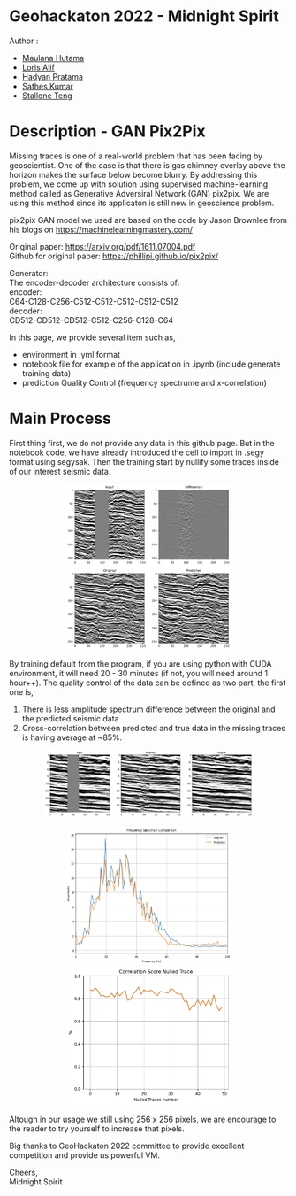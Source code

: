 # Geohackaton 2022 - Midnight Spirit

Author : <br>
+ [Maulana Hutama](https://www.linkedin.com/in/maulanahutama14/) <br>
+ [Loris Alif](https://www.linkedin.com/in/lorisalif/) <br>
+ [Hadyan Pratama](https://www.linkedin.com/in/hadyanpratama/) <br>
+ [Sathes Kumar](https://www.linkedin.com/in/skss/) <br>
+ [Stallone Teng](https://www.linkedin.com/in/stallone-teng-b417334a/) <br>

# Description - GAN Pix2Pix

Missing traces is one of a real-world problem that has been facing by geoscientist. One of the case is that there is gas chimney overlay above the horizon makes the surface below become blurry. By addressing this problem, we come up with solution using supervised machine-learning method called as Generative Adversiral Network (GAN) pix2pix. We are using this method since its applicaton is still new in geoscience problem.

pix2pix GAN model we used are based on the code by Jason Brownlee from his blogs on https://machinelearningmastery.com/

Original paper: https://arxiv.org/pdf/1611.07004.pdf <br>
Github for original paper: https://phillipi.github.io/pix2pix/

Generator:    
The encoder-decoder architecture consists of: <br>
encoder: <br>
C64-C128-C256-C512-C512-C512-C512-C512 <br>
decoder: <br>
CD512-CD512-CD512-C512-C256-C128-C64 <br>

In this page, we provide several item such as,
<ul>
  <li>environment in .yml format</li>
  <li>notebook file for example of the application in .ipynb (include generate training data)</li>
  <li>prediction Quality Control (frequency spectrume and x-correlation)</li>
</ul>

# Main Process
  
First thing first, we do not provide any data in this github page. But in the notebook code, we have already introduced the cell to import in .segy format using segysak. Then the training start by nullify some traces inside of our interest seismic data.
<p align="center">
  <img src="https://github.com/MaulHutama14/geohackaton_UTP_PETRONAS/blob/main/training_test.png" width="300" height="300">
</p>
By training default from the program, if you are using python with CUDA environment, it will need 20 - 30 minutes (if not, you will need around 1 hour++). The quality control of the data can be defined as two part, the first one is,
<ol>
  <li>There is less amplitude spectrum difference between the original and the predicted seismic data</li>
  <li>Cross-correlation between predicted and true data in the missing traces is having average at ~85%.</li>
</ol>
<p align="center">
  <img src="https://github.com/MaulHutama14/geohackaton_UTP_PETRONAS/blob/main/blind_test.png" width=75%>
</p>
<p align="center">
  <img src="https://github.com/MaulHutama14/geohackaton_UTP_PETRONAS/blob/main/frequency_spectrume.png" width="300" height="250">
  <img src="https://github.com/MaulHutama14/geohackaton_UTP_PETRONAS/blob/main/x_correlation.png" width="300" height="250">
</p>
  
Altough in our usage we still using 256 x 256 pixels, we are encourage to the reader to try yourself to increase that pixels.

Big thanks to GeoHackaton 2022 committee to provide excellent competition and provide us powerful VM. 

Cheers,<br>
Midnight Spirit


